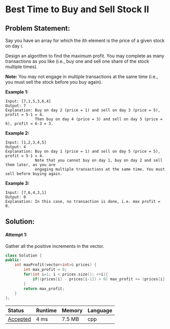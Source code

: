 # Best Time to Buy and Sell Stock II

## Problem Statement:

Say you have an array for which the *i*th element is the price of a given stock on day *i*.



Design an algorithm to find the maximum profit. You may complete as many transactions as you like (i.e., buy one and sell one share of the stock multiple times).



**Note:** You may not engage in multiple transactions at the same time (i.e., you must sell the stock before you buy again).



**Example 1:**

```
Input: [7,1,5,3,6,4]
Output: 7
Explanation: Buy on day 2 (price = 1) and sell on day 3 (price = 5), profit = 5-1 = 4.
             Then buy on day 4 (price = 3) and sell on day 5 (price = 6), profit = 6-3 = 3.
```



**Example 2:**

```
Input: [1,2,3,4,5]
Output: 4
Explanation: Buy on day 1 (price = 1) and sell on day 5 (price = 5), profit = 5-1 = 4.
             Note that you cannot buy on day 1, buy on day 2 and sell them later, as you are
             engaging multiple transactions at the same time. You must sell before buying again.
```



**Example 3:**

```
Input: [7,6,4,3,1]
Output: 0
Explanation: In this case, no transaction is done, i.e. max profit = 0.
```



## Solution:

#### Attempt 1:

Gather all the positive increments in the vector.

```c++
class Solution {
public:
    int maxProfit(vector<int>& prices) {
        int max_profit = 0;
        for(int i=1; i < prices.size(); ++i){
            if((prices[i] - prices[i-1]) > 0) max_profit += (prices[i] - prices[i-1]);
        }
        return max_profit;
    }
};
```

| Status                                                       | Runtime | Memory | Language |
| :----------------------------------------------------------- | :------ | :----- | :------- |
| [Accepted](https://leetcode.com/submissions/detail/316641081/) | 4 ms    | 7.5 MB | cpp      |

<!---

​	Author: Yash Bansod

-->